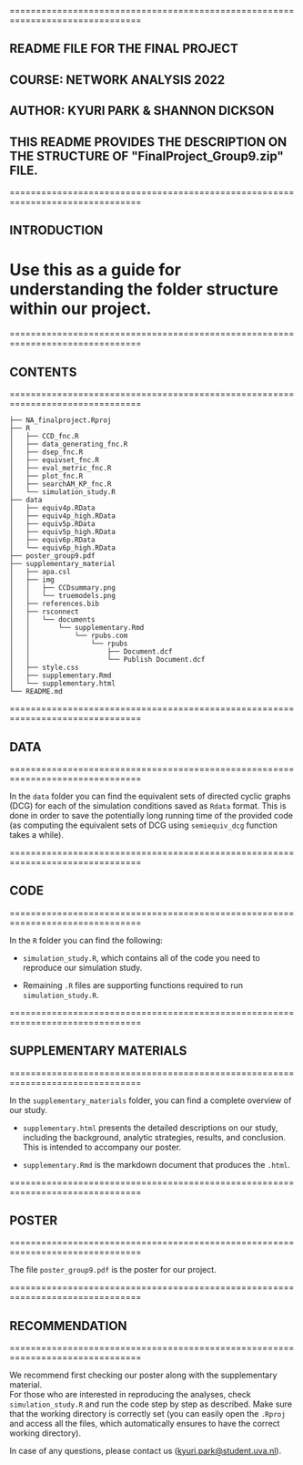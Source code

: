 ===============================================================================
## README FILE FOR THE FINAL PROJECT
## COURSE: NETWORK ANALYSIS 2022
## AUTHOR: KYURI PARK & SHANNON DICKSON
## THIS README PROVIDES THE DESCRIPTION ON THE STRUCTURE OF "FinalProject_Group9.zip" FILE.
===============================================================================
## INTRODUCTION
Use this as a guide for understanding the folder structure within our project.
===============================================================================

===============================================================================
## CONTENTS
===============================================================================

```
├── NA_finalproject.Rproj
├── R
│   ├── CCD_fnc.R
│   ├── data_generating_fnc.R
│   ├── dsep_fnc.R
│   ├── equivset_fnc.R
│   ├── eval_metric_fnc.R
│   ├── plot_fnc.R
│   ├── searchAM_KP_fnc.R
│   └── simulation_study.R
├── data
│   ├── equiv4p.RData
│   ├── equiv4p_high.RData
│   ├── equiv5p.RData
│   ├── equiv5p_high.RData
│   ├── equiv6p.RData
│   └── equiv6p_high.RData
├── poster_group9.pdf
├── supplementary_material
│   ├── apa.csl
│   ├── img
│   │   ├── CCDsummary.png
│   │   └── truemodels.png
│   ├── references.bib
│   ├── rsconnect
│   │   └── documents
│   │       └── supplementary.Rmd
│   │           └── rpubs.com
│   │               └── rpubs
│   │                   ├── Document.dcf
│   │                   └── Publish Document.dcf
│   ├── style.css
│   ├── supplementary.Rmd
│   └── supplementary.html
└── README.md
```


===============================================================================
## DATA
===============================================================================

In the `data` folder you can find the equivalent sets of directed cyclic graphs (DCG) for each of the simulation conditions saved as `Rdata` format. 
This is done in order to save the potentially long running time of the provided code (as computing the equivalent sets of DCG using `semiequiv_dcg` function takes a while).


===============================================================================
## CODE
===============================================================================

In the `R` folder you can find the following:

 - `simulation_study.R`, which contains all of the code you need to reproduce our simulation study.

 - Remaining `.R` files are supporting functions required to run `simulation_study.R`.


===============================================================================
## SUPPLEMENTARY MATERIALS
===============================================================================

In the `supplementary_materials` folder, you can find a complete overview of our study. 

- `supplementary.html` presents the detailed descriptions on our study, including the background, analytic strategies, results, and conclusion. This is intended to accompany our poster.

- `supplementary.Rmd` is the markdown document that produces the `.html`.


===============================================================================
## POSTER
===============================================================================

The file `poster_group9.pdf` is the poster for our project. 


===============================================================================
## RECOMMENDATION
===============================================================================

We recommend first checking our poster along with the supplementary material.  
For those who are interested in reproducing the analyses, check `simulation_study.R` and run the code step by step as described. Make sure that the working directory is correctly set (you can easily open the `.Rproj` and access all the files, which automatically ensures to have the correct working directory).

In case of any questions, please contact us (kyuri.park@student.uva.nl).

